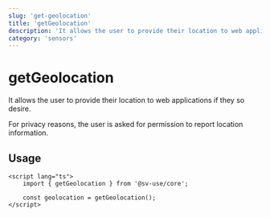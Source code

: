 ```yaml
---
slug: 'get-geolocation'
title: 'getGeolocation'
description: 'It allows the user to provide their location to web applications if they so desire.\nFor privacy reasons, the user is asked for permission to report location information.'
category: 'sensors'
---
```


# getGeolocation

It allows the user to provide their location to web applications if they so
desire.

For privacy reasons, the user is asked for permission to report location
information.

## Usage

```svelte
<script lang="ts">
	import { getGeolocation } from '@sv-use/core';

	const geolocation = getGeolocation();
</script>
```
